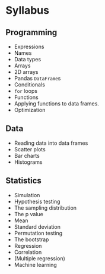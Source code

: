 # Syllabus

## Programming

* Expressions
* Names
* Data types
* Arrays
* 2D arrays
* Pandas `DataFrame`s
* Conditionals
* `for` loops
* Functions
* Applying functions to data frames.
* Optimization

## Data

* Reading data into data frames
* Scatter plots
* Bar charts
* Histograms

## Statistics

* Simulation
* Hypothesis testing
* The sampling distribution
* The p value
* Mean
* Standard deviation
* Permutation testing
* The bootstrap
* Regression
* Correlation
* (Multiple regression)
* Machine learning
